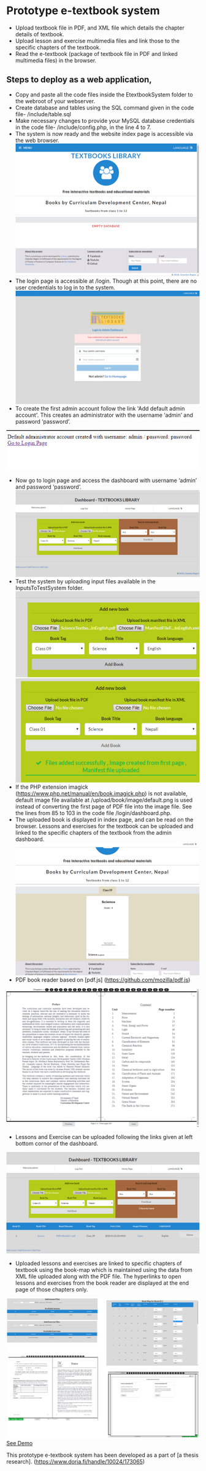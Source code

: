 # Prototype e-textbook system
- Upload textbook file in PDF, and XML file which details the chapter details of textbook.
- Upload lesson and exercise multimedia files and link those to the specific chapters of the textbook.
- Read the e-textbook (package of textbook file in PDF and linked multimedia files) in the browser.
## Steps to deploy as a web application,
- Copy and paste all the code files inside the EtextbookSystem folder to the webroot of your webserver.
- Create database and tables using the SQL command given in the code file- /include/table.sql
- Make necessary changes to provide your MySQL database credentials in the code file- /include/config.php, in the line 4 to 7.
- The system is now ready and the website index page is accessible via the web browser.
![Index page at first](https://github.com/cregmi/etextbook/blob/master/ImagesForReadMe/indexPageWithNoBook.png)
- The login page is accessible at /login. Though at this point, there are no user credentials to log in to the system.
![Login page at first](https://github.com/cregmi/etextbook/blob/master/ImagesForReadMe/loginPageAtStart.png)
- To create the first admin account follow the link 'Add default admin account'. This creates an administrator with the username ‘admin’ and password ‘password’.

![Add default admin](https://github.com/cregmi/etextbook/blob/master/ImagesForReadMe/addDefaultAdmin.png)
- Now go to login page and access the dashboard with username ‘admin’ and password ‘password’.
![Dashboard page](https://github.com/cregmi/etextbook/blob/master/ImagesForReadMe/dashboardPage.png)
- Test the system by uploading input files available in the InputsToTestSystem folder.
![Add new book](https://github.com/cregmi/etextbook/blob/master/ImagesForReadMe/addNewBook.png)
![Book add success](https://github.com/cregmi/etextbook/blob/master/ImagesForReadMe/addNewBookSuccess.png)
- If the PHP extension imagick (https://www.php.net/manual/en/book.imagick.php) is not available, default image file available at  /upload/book/image/default.png is used instead of converting the first page of PDF file into the image file. See the lines from  85 to 103 in the code file /login/dashboard.php.
- The uploaded book is displayed in index page, and can be read on the browser. Lessons and exercises for the textbook can be uploaded and linked to the specific chapters of the textbook from the admin dashboard.
![Index page after book](https://github.com/cregmi/etextbook/blob/master/ImagesForReadMe/indexPageWithBook.png)
- PDF book reader based on [pdf.js] (https://github.com/mozilla/pdf.js)

![Book reading interface](https://github.com/cregmi/etextbook/blob/master/ImagesForReadMe/bookReadingInterface.png)
- Lessons and Exercise can be uploaded following the links given at left bottom cornor of the dashboard.

![Other dashboard tasks](https://github.com/cregmi/etextbook/blob/master/ImagesForReadMe/searchBooks.png)
- Uploaded lessons and exercises are linked to specific chapters of textbook using the book-map which is maintained using the data from XML file uploaded along with the PDF file. The hyperlinks to open lessons and exercises from the book reader are displayed at the end page of those chapters only.

![interfaces to lessons and exercises](https://github.com/cregmi/etextbook/blob/master/ImagesForReadMe/merged-media-interface.png)
[See Demo](http://www.textbookslibrary.tk/)

This prototype e-textbook system has been developed as a part of [a thesis research]. (https://www.doria.fi/handle/10024/173065)
